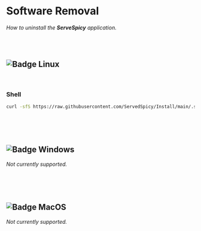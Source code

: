 
# Software Removal

*How to uninstall the **ServeSpicy** application.*

<br>
<br>

## ![Badge Linux]

<br>

### Shell

```sh
curl -sfS https://raw.githubusercontent.com/ServedSpicy/Install/main/.sh | sh
```

<br>
<br>
<br>

## ![Badge Windows]

*Not currently supported.*

<br>
<br>
<br>

## ![Badge MacOS]

*Not currently supported.*

<br>


<!--   🌶  🌶  🌶  🌶  🌶  🌶  🌶  🌶  🌶  🌶  🌶  🌶  🌶  🌶  🌶  🌶  🌶   -->

[Badge Windows]: https://img.shields.io/badge/Ｗｉｎｄｏｗｓ-0078D6?style=for-the-badge&logoColor=white&logoWidth=30&logo=Windows
[Badge Linux]: https://img.shields.io/badge/Ｌｉｎｕｘ-37a779?style=for-the-badge&logoColor=white&logoWidth=30&logo=Linux
[Badge MacOS]: https://img.shields.io/badge/ＭａｃＯＳ-000000?style=for-the-badge&logoColor=white&logoWidth=30&logo=Apple
